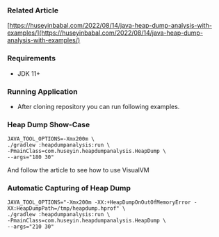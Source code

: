### Related Article
[https://huseyinbabal.com/2022/08/14/java-heap-dump-analysis-with-examples/](https://huseyinbabal.com/2022/08/14/java-heap-dump-analysis-with-examples/)

### Requirements
- JDK 11+

### Running Application
- After cloning repository you can run following examples.

### Heap Dump Show-Case
```
JAVA_TOOL_OPTIONS=-Xmx200m \
./gradlew :heapdumpanalysis:run \
-PmainClass=com.huseyin.heapdumpanalysis.HeapDump \
--args="180 30"
```
And follow the article to see how to use VisualVM

### Automatic Capturing of Heap Dump 
```
JAVA_TOOL_OPTIONS="-Xmx200m -XX:+HeapDumpOnOutOfMemoryError -XX:HeapDumpPath=/tmp/heapdump.hprof" \
./gradlew :heapdumpanalysis:run \
-PmainClass=com.huseyin.heapdumpanalysis.HeapDump \
--args="210 30"
```
